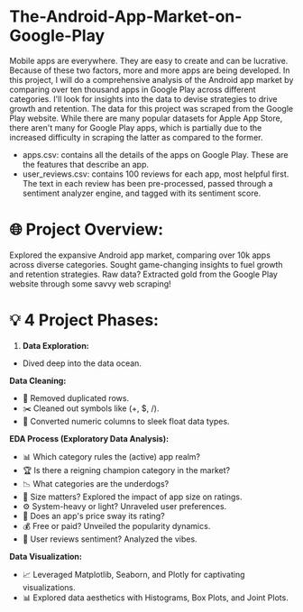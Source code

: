 # The-Android-App-Market-on-Google-Play
Mobile apps are everywhere. They are easy to create and can be lucrative. Because of these two factors, more and more apps are being developed. In this project, I will do a comprehensive analysis of the Android app market by comparing over ten thousand apps in Google Play across different categories. I'll look for insights into the data to devise strategies to drive growth and retention. The data for this project was scraped from the Google Play website. While there are many popular datasets for Apple App Store, there aren't many for Google Play apps, which is partially due to the increased difficulty in scraping the latter as compared to the former.
- apps.csv: contains all the details of the apps on Google Play. These are the features that describe an app.
- user_reviews.csv: contains 100 reviews for each app, most helpful first. The text in each review has been pre-processed, passed through a sentiment analyzer engine, and tagged with its sentiment score.
# 🌐 Project Overview:
Explored the expansive Android app market, comparing over 10k apps across diverse categories.
Sought game-changing insights to fuel growth and retention strategies.
Raw data? Extracted gold from the Google Play website through some savvy web scraping!
# 💡 4 Project Phases:
1. **Data Exploration:**
- Dived deep into the data ocean.

**Data Cleaning:**
- 🧹 Removed duplicated rows.
- ✂️ Cleaned out symbols like (+, $, /).
- 🔢 Converted numeric columns to sleek float data types.

**EDA Process (Exploratory Data Analysis):**
- 📊 Which category rules the (active) app realm?
- 🏆 Is there a reigning champion category in the market?
- 📉 What categories are the underdogs?
- 📏 Size matters? Explored the impact of app size on ratings.
- ⚙️ System-heavy or light? Unraveled user preferences.
- 💸 Does an app's price sway its rating?
- 💰 Free or paid? Unveiled the popularity dynamics.
- 📣 User reviews sentiment? Analyzed the vibes.

**Data Visualization:**
- 📈 Leveraged Matplotlib, Seaborn, and Plotly for captivating visualizations.
- 📊 Explored data aesthetics with Histograms, Box Plots, and Joint Plots.
